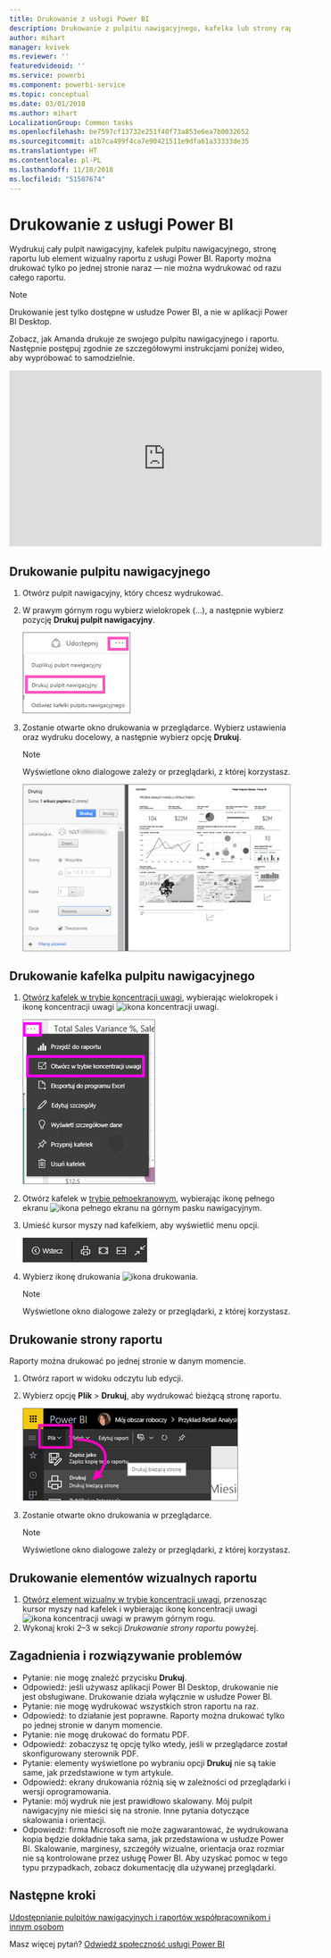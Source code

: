 ```yaml
---
title: Drukowanie z usługi Power BI
description: Drukowanie z pulpitu nawigacyjnego, kafelka lub strony raportu z usługi Power BI.
author: mihart
manager: kvivek
ms.reviewer: ''
featuredvideoid: ''
ms.service: powerbi
ms.component: powerbi-service
ms.topic: conceptual
ms.date: 03/01/2018
ms.author: mihart
LocalizationGroup: Common tasks
ms.openlocfilehash: be7597cf13732e251f40f73a853e6ea7b0032652
ms.sourcegitcommit: a1b7ca499f4ca7e90421511e9dfa61a33333de35
ms.translationtype: HT
ms.contentlocale: pl-PL
ms.lasthandoff: 11/10/2018
ms.locfileid: "51507674"
---
```

# <a name="printing-from-power-bi-service"></a>Drukowanie z usługi Power BI
Wydrukuj cały pulpit nawigacyjny, kafelek pulpitu nawigacyjnego, stronę raportu lub element wizualny raportu z usługi Power BI. Raporty można drukować tylko po jednej stronie naraz — nie można wydrukować od razu całego raportu.

> [!NOTE]
> Drukowanie jest tylko dostępne w usłudze Power BI, a nie w aplikacji Power BI Desktop.
> 
> 

Zobacz, jak Amanda drukuje ze swojego pulpitu nawigacyjnego i raportu. Następnie postępuj zgodnie ze szczegółowymi instrukcjami poniżej wideo, aby wypróbować to samodzielnie.

<iframe width="560" height="315" src="https://www.youtube.com/embed/jtlLGRKBvXY" frameborder="0" allowfullscreen></iframe>

## <a name="print-a-dashboard"></a>Drukowanie pulpitu nawigacyjnego
1. Otwórz pulpit nawigacyjny, który chcesz wydrukować.
2. W prawym górnym rogu wybierz wielokropek (...), a następnie wybierz pozycję **Drukuj pulpit nawigacyjny**.
   
    ![Opcja drukowania pulpitu nawigacyjnego](./media/end-user-print/pbi_print_dash_ellipses.png)
3. Zostanie otwarte okno drukowania w przeglądarce. Wybierz ustawienia oraz wydruku docelowy, a następnie wybierz opcję **Drukuj**.
   
   > [!NOTE]
   > Wyświetlone okno dialogowe zależy or przeglądarki, z której korzystasz.
   > 
   
    ![okno dialogowe drukowania](./media/end-user-print/pbi_print_dash_new2.png)

## <a name="print-a-dashboard-tile"></a>Drukowanie kafelka pulpitu nawigacyjnego
1. [Otwórz kafelek w trybie koncentracji uwagi](end-user-focus.md), wybierając wielokropek i ikonę koncentracji uwagi ![ikona koncentracji uwagi](./media/end-user-print/power-bi-focus-icon.png).
   
    ![menu wielokropka](./media/end-user-print/menu-options.png)
2. Otwórz kafelek w [trybie pełnoekranowym](end-user-focus.md), wybierając ikonę pełnego ekranu ![ikona pełnego ekranu](./media/end-user-print/power-bi-full-screen-icon.png) na górnym pasku nawigacyjnym.
3. Umieść kursor myszy nad kafelkiem, aby wyświetlić menu opcji.
   
    ![menu opcji pełnego ekranu](./media/end-user-print/menu-options-new.png)
4. Wybierz ikonę drukowania ![ikona drukowania](./media/end-user-print/print-icon.png).     
   
   > [!NOTE]
   > Wyświetlone okno dialogowe zależy or przeglądarki, z której korzystasz.
   > 
   > 

## <a name="print-a-report-page"></a>Drukowanie strony raportu
Raporty można drukować po jednej stronie w danym momencie.

1. Otwórz raport w widoku odczytu lub edycji.
2. Wybierz opcję **Plik** > **Drukuj**, aby wydrukować bieżącą stronę raportu.
   
    ![Menu Plik usługi Power BI](./media/end-user-print/power-bi-print.png)
3. Zostanie otwarte okno drukowania w przeglądarce.
   
   > [!NOTE]
   > Wyświetlone okno dialogowe zależy or przeglądarki, z której korzystasz.
   > 
   > 

## <a name="print-a-report-visual"></a>Drukowanie elementów wizualnych raportu
1. [Otwórz element wizualny w trybie koncentracji uwagi](end-user-focus.md), przenosząc kursor myszy nad kafelek i wybierając ikonę koncentracji uwagi ![ikona koncentracji uwagi](./media/end-user-print/power-bi-focus-icon.png) w prawym górnym rogu.
2. Wykonaj kroki 2–3 w sekcji *Drukowanie strony raportu* powyżej.

## <a name="considerations-and-troubleshooting"></a>Zagadnienia i rozwiązywanie problemów
* Pytanie: nie mogę znaleźć przycisku **Drukuj**.    
* Odpowiedź: jeśli używasz aplikacji Power BI Desktop, drukowanie nie jest obsługiwane.  Drukowanie działa wyłącznie w usłudze Power BI.
* Pytanie: nie mogę wydrukować wszystkich stron raportu na raz.    
* Odpowiedź: to działanie jest poprawne. Raporty można drukować tylko po jednej stronie w danym momencie.
* Pytanie: nie mogę drukować do formatu PDF.    
* Odpowiedź: zobaczysz tę opcję tylko wtedy, jeśli w przeglądarce został skonfigurowany sterownik PDF.    
* Pytanie: elementy wyświetlone po wybraniu opcji **Drukuj** nie są takie same, jak przedstawione w tym artykule.    
* Odpowiedź: ekrany drukowania różnią się w zależności od przeglądarki i wersji oprogramowania.
* Pytanie: mój wydruk nie jest prawidłowo skalowany.  Mój pulpit nawigacyjny nie mieści się na stronie. Inne pytania dotyczące skalowania i orientacji.    
* Odpowiedź: firma Microsoft nie może zagwarantować, że wydrukowana kopia będzie dokładnie taka sama, jak przedstawiona w usłudze Power BI. Skalowanie, marginesy, szczegóły wizualne, orientacja oraz rozmiar nie są kontrolowane przez usługę Power BI. Aby uzyskać pomoc w tego typu przypadkach, zobacz dokumentację dla używanej przeglądarki.      

## <a name="next-steps"></a>Następne kroki
[Udostępnianie pulpitów nawigacyjnych i raportów współpracownikom i innym osobom](../service-share-dashboards.md)

Masz więcej pytań? [Odwiedź społeczność usługi Power BI](http://community.powerbi.com/)

